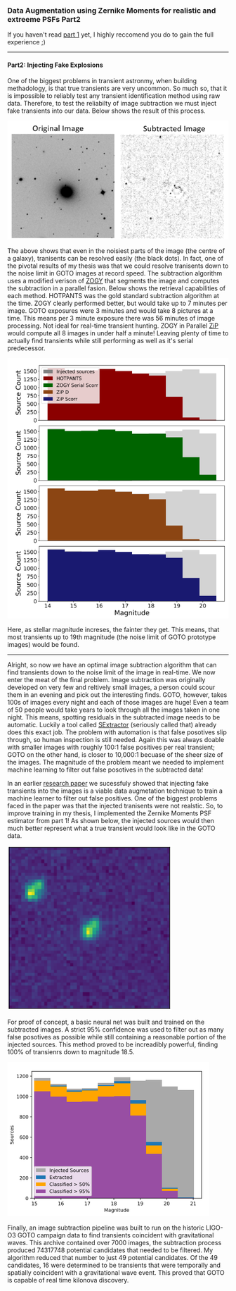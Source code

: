 ### Data Augmentation using Zernike Moments for realistic and extreeme PSFs Part2


If you haven't read [part 1](cat_port.md) yet, I highly reccomend you do to gain the full experience ;)

---

#### Part2: Injecting Fake Explosions

One of the biggest problems in transient astronmy, when building methadology, is that true transients are very uncommon. So much so, that it is impossible to reliably test any transient identification method using raw data. Therefore, to test the reliabilty of image subtraction we must inject fake transients into our data. Below shows the result of this process.

<img src="images/Galaxy_sub.PNG?raw=true"/>

The above shows that even in the noisiest parts of the image (the centre of a galaxy), tranisents can be resolved easily (the black dots). In fact, one of the pivotal results of my thesis was that we could resolve tranisents down to the noise limit in GOTO images at record speed. The subtraction algorithm uses a modified verison of [ZOGY](https://iopscience.iop.org/article/10.3847/0004-637X/830/1/27) that segments the image and computes the subtraction in a parallel fasion. Below shows the retrieval capabilities of each method. HOTPANTS was the gold standard subtraction algorithm at the time. ZOGY clearly performed better, but would take up to 7 minutes per image. GOTO exposures were 3 minutes and would take 8 pictures at a time. This means per 3 minute exposure there was 56 minutes of image processing. Not ideal for real-time transient hunting. ZOGY in Parallel [ZiP](https://github.com/GOTO-OBS/ZiP) would compute all 8 images in under half a minute! Leaving plenty of time to actually find transients while still performing as well as it's serial predecessor. 

<img src="images/SPEEDY.PNG?raw=true"/>

Here, as stellar magnitude increses, the fainter they get. This means, that most transients up to 19th magnitude (the noise limit of GOTO prototype images) would be found.  

---

Alright, so now we have an optimal image subtraction algorithm that can find transients down to the noise limit of the image in real-time. We now enter the meat of the final problem. Image subtraction was originally developed on very few and reltively small images, a person could scour them in an evening and pick out the interesting finds. GOTO, however, takes 100s of images every night and each of those images are huge! Even a team of 50 people would take years to look through all the images taken in one night. This means, spotting residuals in the subtracted image needs to be automatic. Luckily a tool called [SExtractor](https://www.astromatic.net/software/sextractor/) (seriously called that) already does this exact job. The problem with automation is that false posotives slip through, so human inspection is still needed. Again this was always doable with smaller images with roughly 100:1 false positives per real transient; GOTO on the other hand, is closer to 10,000:1 becuase of the sheer size of the images. The magnitude of the problem meant we needed to implement machine learning to filter out false posotives in the subtracted data!

In an earlier [research paper](https://academic.oup.com/mnras/article-abstract/499/4/6009/5920226?redirectedFrom=fulltext) we sucessfuly showed that injecting fake transients into the images is a viable data augmetation technique to train a machine learner to filter out false positives. One of the biggest problems faced in the paper was that the injected tranisents were not realstic. So, to improve training in my thesis, I implemented the Zernike Moments PSF estimator from part 1! As shown below, the injected sources would then much better represent what a true transient would look like in the GOTO data.

<img src="images/INJECTION.PNG?raw=true"/>

For proof of concept, a basic neural net was built and trained on the subtracted images. A strict 95% confidence was used to filter out as many false posotives as possible while still containing a reasonable portion of the injected sources. This method proved to be increadibly powerful, finding 100% of transienrs down to magnitude 18.5.

<img src="images/BIG.PNG?raw=true"/>

Finally, an image subtraction pipeline was built to run on the historic LIGO-O3 GOTO campaign data to find transients coincident with gravitational waves. This archive contained over 7000 images, the subtraction process produced 74317748 potential candidates that needed to be filtered. My algorithm reduced that number to just 49 potential candidates. Of the 49 candidates, 16 were determined to be transients that were temporally and spatially coincident with a gravitational wave event. This proved that GOTO is capable of real time kilonova discovery. 



